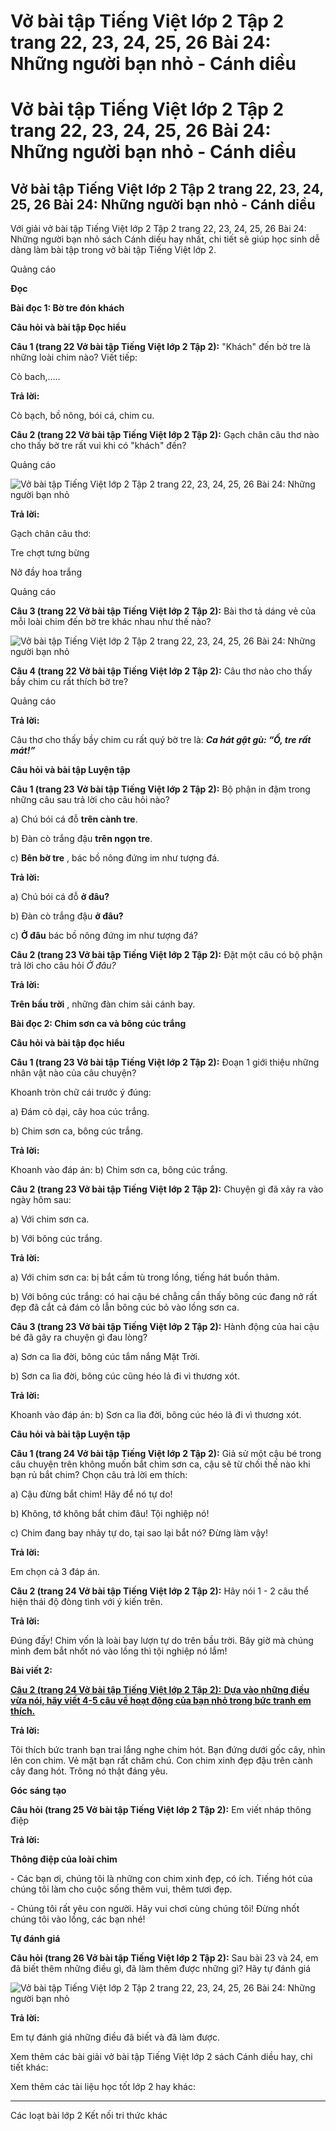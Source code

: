 # Vở bài tập Tiếng Việt lớp 2 Tập 2 trang 22, 23, 24, 25, 26 Bài 24: Những người bạn nhỏ - Cánh diều

# Vở bài tập Tiếng Việt lớp 2 Tập 2 trang 22, 23, 24, 25, 26 Bài 24: Những người bạn nhỏ - Cánh diều

## Vở bài tập Tiếng Việt lớp 2 Tập 2 trang 22, 23, 24, 25, 26 Bài 24: Những người bạn nhỏ - Cánh diều

Với giải vở bài tập Tiếng Việt lớp 2 Tập 2 trang 22, 23, 24, 25, 26 Bài 24: Những người bạn nhỏ sách Cánh diều hay nhất, chi tiết sẽ giúp học sinh dễ dàng làm bài tập trong vở bài tập Tiếng Việt lớp 2.

Quảng cáo

**Đọc**

**Bài đọc 1: Bờ tre đón khách**

**Câu hỏi và bài tập Đọc hiểu**

**Câu 1 (trang 22 Vở bài tập Tiếng Việt lớp 2 Tập 2):** "Khách" đến bờ tre là những loài chim nào? Viết tiếp: 

Cò bach,….. 

**Trả lời:**

Cò bạch, bồ nông, bói cá, chim cu.

**Câu 2 (trang 22 Vở bài tập Tiếng Việt lớp 2 Tập 2):** Gạch chân câu thơ nào cho thấy bờ tre rất vui khi có "khách" đến?

Quảng cáo

![Vở bài tập Tiếng Việt lớp 2 Tập 2 trang 22, 23, 24, 25, 26 Bài 24: Những người bạn nhỏ](https://vietjack.com/vbt-tieng-viet-2-cd/images/bai-24-nhung-nguoi-ban-nho.png)

**Trả lời:**

Gạch chân câu thơ: 

Tre chợt tưng bừng

Nở đầy hoa trắng

Quảng cáo

**Câu 3 (trang 22 Vở bài tập Tiếng Việt lớp 2 Tập 2):** Bài thơ tả dáng vẻ của mỗi loài chim đến bờ tre khác nhau như thế nào?

![Vở bài tập Tiếng Việt lớp 2 Tập 2 trang 22, 23, 24, 25, 26 Bài 24: Những người bạn nhỏ](https://vietjack.com/vbt-tieng-viet-2-cd/images/bai-24-nhung-nguoi-ban-nho-1.png)

**Câu 4 (trang 22 Vở bài tập Tiếng Việt lớp 2 Tập 2):** Câu thơ nào cho thấy bầy chim cu rất thích bờ tre?

Quảng cáo

**Trả lời:**

Câu thơ cho thấy bầy chim cu rất quý bờ tre là: **_Ca hát gật gù: “Ồ, tre rất mát!”_**

**Câu hỏi và bài tập Luyện tập**

**Câu 1 (trang 23 Vở bài tập Tiếng Việt lớp 2 Tập 2):** Bộ phận in đậm trong những câu sau trả lời cho câu hỏi nào?

a) Chú bói cá đỗ **trên cành tre**.

b) Đàn cò trắng đậu **trên ngọn tre**.

c) **Bên bờ tre** , bác bồ nông đứng im như tượng đá.

**Trả lời:**

a) Chú bói cá đỗ **ở đâu?**

b) Đàn cò trắng đậu **ở đâu?**

c) **Ở đâu** bác bồ nông đứng im như tượng đá? 

**Câu 2 (trang 23 Vở bài tập Tiếng Việt lớp 2 Tập 2):** Đặt một câu có bộ phận trả lời cho câu hỏi _Ở đâu?_

**Trả lời:**

**Trên bầu trời** , những đàn chim sải cánh bay.

**Bài đọc 2: Chim sơn ca và bông cúc trắng**

**Câu hỏi và bài tập đọc hiểu**

**Câu 1 (trang 23 Vở bài tập Tiếng Việt lớp 2 Tập 2):** Đoạn 1 giới thiệu những nhân vật nào của câu chuyện?

Khoanh tròn chữ cái trước ý đúng:

a) Đám cỏ dại, cây hoa cúc trắng.

b) Chim sơn ca, bông cúc trắng.

**Trả lời:**

Khoanh vào đáp án: b) Chim sơn ca, bông cúc trắng.

**Câu 2 (trang 23 Vở bài tập Tiếng Việt lớp 2 Tập 2):** Chuyện gì đã xảy ra vào ngày hôm sau:

a) Với chim sơn ca.

b) Với bông cúc trắng.

**Trả lời:**

a) Với chim sơn ca: bị bắt cầm tù trong lồng, tiếng hát buồn thảm.

b) Với bông cúc trắng: có hai cậu bé chẳng cần thấy bông cúc đang nở rất đẹp đã cắt cả đám cỏ lẫn bông cúc bỏ vào lồng sơn ca.

**Câu 3 (trang 23 Vở bài tập Tiếng Việt lớp 2 Tập 2):** Hành động của hai cậu bé đã gây ra chuyện gì đau lòng?

a) Sơn ca lìa đời, bông cúc tắm nắng Mặt Trời.

b) Sơn ca lìa đời, bông cúc cũng héo lả đi vì thương xót.

**Trả lời:**

Khoanh vào đáp án: b) Sơn ca lìa đời, bông cúc héo lả đi vì thương xót.

**Câu hỏi và bài tập Luyện tập**

**Câu 1 (trang 24 Vở bài tập Tiếng Việt lớp 2 Tập 2):** Giả sử một cậu bé trong câu chuyện trên không muốn bắt chim sơn ca, cậu sẽ từ chối thế nào khi bạn rủ bắt chim? Chọn câu trả lời em thích:

a) Cậu đừng bắt chim! Hãy để nó tự do!

b) Không, tớ không bắt chim đâu! Tội nghiệp nó!

c) Chim đang bay nhảy tự do, tại sao lại bắt nó? Đừng làm vậy!

**Trả lời:**

Em chọn cả 3 đáp án. 

**Câu 2 (trang 24 Vở bài tập Tiếng Việt lớp 2 Tập 2):** Hãy nói 1 - 2 câu thể hiện thái độ đòng tình với ý kiến trên.

**Trả lời:**

Đúng đấy! Chim vốn là loài bay lượn tự do trên bầu trời. Bây giờ mà chúng mình đem bắt nhốt nó vào lồng thì tội nghiệp nó lắm! 

**Bài viết 2:**

[**Câu 2 (trang 24 Vở bài tập Tiếng Việt lớp 2 Tập 2):** **Dựa vào những điều vừa nói, hãy viết 4-5 câu về hoạt động của bạn nhỏ trong bức tranh em thích.**](https://vietjack.com/vbt-tieng-viet-2-cd/viet-4-5-cau-ve-hoat-dong-cua-ban-nho-trong-buc-tranh-em-thich-vm.jsp)

**Trả lời:**

Tôi thích bức tranh bạn trai lắng nghe chim hót. Bạn đứng dưới gốc cây, nhìn lên con chim. Vẻ mặt bạn rất chăm chú. Con chim xinh đẹp đậu trên cành cây đang hót. Trông nó thật đáng yêu. 

**Góc sáng tạo**

**Câu hỏi (trang 25 Vở bài tập Tiếng Việt lớp 2 Tập 2):** Em viết nháp thông điệp

**Trả lời:**

**Thông điệp của loài chim**

\- Các bạn ơi, chúng tôi là những con chim xinh đẹp, có ích. Tiếng hót của chúng tôi làm cho cuộc sống thêm vui, thêm tươi đẹp.

\- Chúng tôi rất yêu con người. Hãy vui chơi cùng chúng tôi! Đừng nhốt chúng tôi vào lồng, các bạn nhé!

**Tự đánh giá**

**Câu hỏi (trang 26 Vở bài tập Tiếng Việt lớp 2 Tập 2):** Sau bài 23 và 24, em đã biết thêm những điều gì, đã làm thêm được những gì? Hãy tự đánh giá

![Vở bài tập Tiếng Việt lớp 2 Tập 2 trang 22, 23, 24, 25, 26 Bài 24: Những người bạn nhỏ](https://vietjack.com/vbt-tieng-viet-2-cd/images/bai-24-nhung-nguoi-ban-nho-2.png)

**Trả lời:**

Em tự đánh giá những điều đã biết và đã làm được.

Xem thêm các bài giải vở bài tập Tiếng Việt lớp 2 sách Cánh diều hay, chi tiết khác:

Xem thêm các tài liệu học tốt lớp 2 hay khác:

* * *

Các loạt bài lớp 2 Kết nối tri thức khác
